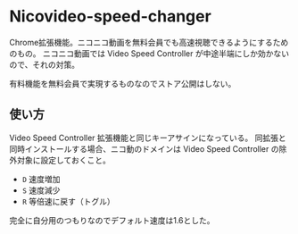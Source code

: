 # Nicovideo-speed-changer
Chrome拡張機能。ニコニコ動画を無料会員でも高速視聴できるようにするためのもの。
ニコニコ動画では Video Speed Controller が中途半端にしか効かないので、それの対策。

有料機能を無料会員で実現するものなのでストア公開はしない。

## 使い方
Video Speed Controller 拡張機能と同じキーアサインになっている。
同拡張と同時インストールする場合、ニコ動のドメインは Video Speed Controller の除外対象に設定しておくこと。

- `D` 速度増加
- `S` 速度減少
- `R` 等倍速に戻す（トグル）

完全に自分用のつもりなのでデフォルト速度は1.6とした。
